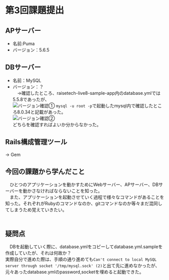 # 第3回課題提出
## APサーバー
- 名前:Puma
- バージョン：5.6.5  

## DBサーバー
- 名前：MySQL
- バージョン：？  
　→確認したところ、raisetech-live8-sample-app内のdatabase.ymlでは5.5.8であったが、  
![バージョン確認①](/RaiseTech/DBver.check01.png)
`mysql -u root -p`で起動したmysql内で確認したところ8.0.34と記載があった。  
![バージョン確認②](/RaiseTech/DBver.check02.png)  
どちらを確認すればよいか分からなかった。  

## Rails構成管理ツール
→ Gem
## 今回の課題から学んだこと
　ひとつのアプリケーションを動かすためにWebサーバー、APサーバー、DBサーバーを動かさなければならないことを知った。  
　また、アプリケーションを起動させていく過程で様々なコマンドがあることを知った。それぞれがRubyのコマンドなのか、gitコマンドなのか等々まだ混同してしまうため覚えていきたい。  
　
## 疑問点
　DBを起動していく際に、database.ymlをコピーしてdatabase.yml.sampleを作成していたが、それは何故か？  
実際自分で進めた際は、手順の通り進めても`Can't connect to local MySQL server through socket '/tmp/mysql.sock' (2)`と出て先に進めなかったが、元々あったdatabase.ymlのpassword,socketを埋めると起動できた。  
